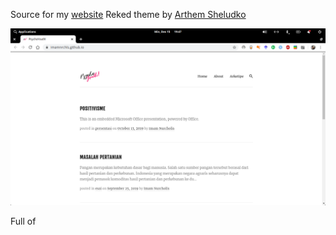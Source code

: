 Source for my [website](https://imamnrchls.xyz/)
Reked theme by [Arthem Sheludko](https://github.com/artemsheludko/reked)

![Preview](images/preview.png)

Full of <i class="ion ion-md-heart"></i>


